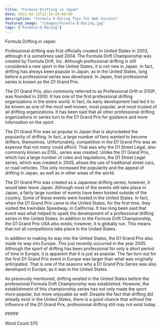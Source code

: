 ```yaml
---
title: "Formula Drifting in Japan"
date: 2022-02-12T12:14:24-08:00
description: "Formula D Racing Tips for Web Success"
featured_image: "/images/Formula D Racing.jpg"
tags: ["Formula D Racing"]
---
```


Formula Drifting in Japan

Professional drifting was first officially created in United States in 2003, although it is sometimes said 2004.  The Formula Drift Championship was created by Formula Drift, Inc. Although professional drifting is still considered a new sport in the United States, it is not new in Japan. In fact, drifting has always been popular in Japan, as in the United States, long before a professional series was developed. In Japan, that professional series is known as the D1 Grand Prix.

The D1 Grand Prix, also commonly referred to as Professional Drift or D1GP, was founded in 2000.  It has one of the first professional drifting organizations in the entire world. In fact, its early development had led it to be known as one of the most well known, most popular, and most trusted of all drifting organizations.  It has been said that all other professional drifting organizations or series turn to the D1 Grand Prix for guidance and more information on the sport.

The D1 Grand Prix was so popular in Japan that is skyrocketed the popularity of drifting. In fact, a large number of fans wanted to become drifters, themselves.  Unfortunately, competition in the D1 Grand Prix was an expense that not many could afford. That was why the D1 Street Legal, also commonly known as D1SL, series was created.  Unlike the D1 Grand Prix, which has a large number of rules and regulations, the D1 Street Legal series, which was created in 2005, allows the use of traditional street cars, or road vehicles.  This only increased the popularity and the appeal of drifting in Japan, as well as in other areas of the world.

The D1 Grand Prix was created as a Japanese drifting series; however, it would later leave Japan. Although most of the events still take place in Japan, a fairly large number of events have been hosted outside of the country. Some of these events were hosted in the United States. In fact, when the D1 Grand Prix came to the United States, for the first time, they visited the Irwindale Speedway, in California.  It has long been said that event was what helped to spark the development of a professional drifting series in the United States.  In addition to the Formula Drift Championship, the D1 Grand Prix USA also exists; however, it is globally run. This means that not all competitions take place in the United States.

In addition to making its way into the United States, the D1 Grand Prix also made its way into Europe.  This just recently occurred in the year 2005.  Although the sport of drifting has been professional for only a short period of time in Europe, it is apparent that it is just as popular. The fan turn out for the first D1 Grand Prix event in Europe was larger than what was originally anticipated.  That is one of the seasons why a D1 Grand Prix Series was also developed in Europe, as it was in the United States.

As previously mentioned, drifting existed in the United States before the professional Formula Drift Championship was established.  However, the establishment of this championship series has not only made the sport more popular, but more enjoyable as well.  Despite the fact that drifting did already exist in the United States, there is a good chance that without the influence of the D1 Grand Prix, professional drifting still may not exist today.

PPPPP

Word Count 570

